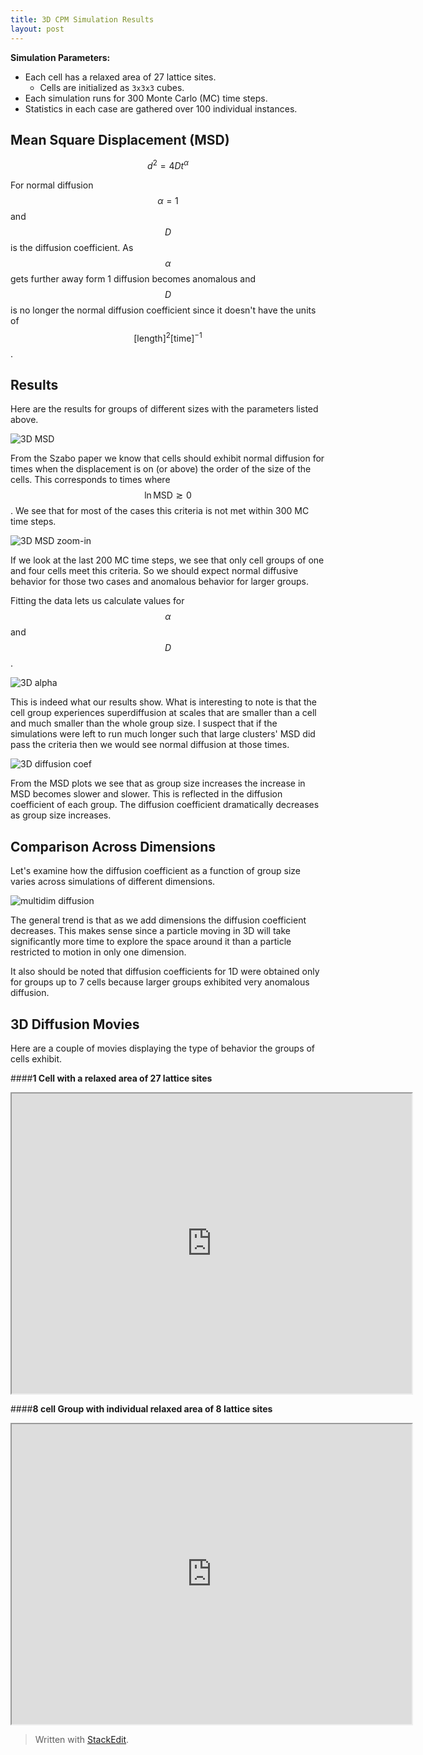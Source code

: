 ```yaml
---
title: 3D CPM Simulation Results
layout: post
---
```


**Simulation Parameters:**
- Each cell has a relaxed area of 27 lattice sites.
	- Cells are initialized as `3x3x3` cubes.
- Each simulation runs for 300 Monte Carlo (MC) time steps.
- Statistics in each case are gathered over 100 individual instances.


## Mean Square Displacement (MSD)

$$ d^2 = 4Dt^\alpha $$

For normal diffusion $$\alpha = 1$$ and $$D$$ is the diffusion coefficient. As $$\alpha$$ gets further away form 1 diffusion becomes anomalous and $$D$$ is no longer the normal diffusion coefficient since it doesn't have the units of $$[\text{length}]^2 [ \text{time}]^{-1} $$.

## Results

Here are the results for groups of different sizes with the parameters listed above.

![3D MSD](https://lh5.googleusercontent.com/UVb_Zm935604iSiJ8s2Oi0rmOdNueBH8nc74G7yEtN5Bb-H5UqzszeZTUbsnNkPsP0mY7tFQt3j1j4w=w1896-h816)

From the Szabo paper we know that cells should exhibit normal diffusion for times when the displacement is on (or above) the order of the size of the cells. This corresponds to times where $$\ln\text{MSD} \gtrsim 0 $$. We see that for most of the cases this criteria is not met within 300 MC time steps.

![3D MSD zoom-in](https://lh6.googleusercontent.com/7DtPe5RKQEfQy14hAKJZNPgzNNgnVj9HMtSKpPo05wzD2UTb1CJrrJUIGD3KL9WLGjbTxzWetJRYWPo=w1896-h816)

If we look at the last 200 MC time steps, we see that only cell groups of one and four cells meet this criteria. So we should expect normal diffusive behavior for those two cases and anomalous behavior for larger groups.

Fitting the data lets us calculate values for $$\alpha$$ and $$D$$.

![3D alpha](https://lh5.googleusercontent.com/GsSTrWbtGA21E0zBfXvwCK_E-_mFpTgU_2eMLjXz1auwZSwxpUR2drzxrBzmBj3wT1vKCj5GMtGEDW8=w1896-h816)

This is indeed what our results show. What is interesting to note is that the cell group experiences superdiffusion at scales that are smaller than a cell and much smaller than the whole group size. I suspect that if the simulations were left to run much longer such that large clusters' MSD did pass the criteria then we would see normal diffusion at those times.

![3D diffusion coef](https://lh3.googleusercontent.com/p5rIrmQNVlZVoz07QSKnsT8eMQ9FbSc1okMDQq9Lccq7ds9BIgMa-IaHAn1u9jf0QVjRWWnUYikwK1I=w1896-h816)

From the MSD plots we see that as group size increases the increase in MSD becomes slower and slower. This is reflected in the diffusion coefficient of each group. The diffusion coefficient dramatically decreases as group size increases.

## Comparison Across Dimensions

Let's examine how the diffusion coefficient as a function of group size varies across simulations of different dimensions.

![multidim diffusion](https://lh4.googleusercontent.com/4QuGGpSaM4kpZCJtrCzucudABa9lxdxFWxidyWu7LHS1wedMWEAfB6eMKynbb_S0mee5gIM6cwXpvlE=w1896-h816)

The general trend is that as we add dimensions the diffusion coefficient decreases. This makes sense since a particle moving in 3D will take significantly more time to explore the space around it than a particle restricted to motion in only one dimension.

It also should be noted that diffusion coefficients for 1D were obtained only for groups up to 7 cells because larger groups exhibited very anomalous diffusion.

## 3D Diffusion Movies

Here are a couple of movies displaying the type of behavior the groups of cells exhibit.

####**1 Cell with a relaxed area of 27 lattice sites**
<iframe src="https://drive.google.com/file/d/0B9wUAi2m2Di9YUdPaC0tLWJ2T2M/preview" width="640" height="480"></iframe>


####**8 cell Group with individual relaxed area of 8 lattice sites**
<iframe src="https://drive.google.com/file/d/0B9wUAi2m2Di9a0hSTUhJbzRLWTg/preview" width="640" height="480"></iframe>

<b></b>

> Written with [StackEdit](https://stackedit.io/).
